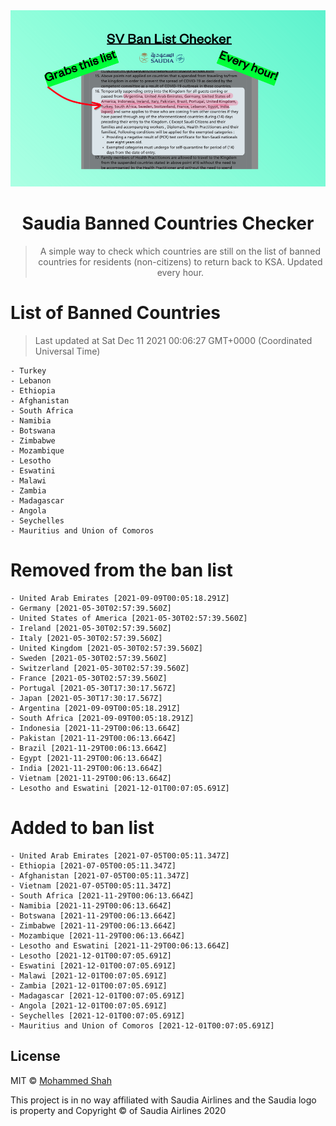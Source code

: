 
<div align="center">
<img src="https://raw.githubusercontent.com/smashah/saudia-banned-country-list-checker/master/assets/bg.png"/>

# Saudia Banned Countries Checker

> A simple way to check which countries are still on the list of banned countries for residents (non-citizens) to return back to KSA.
> Updated every hour.

</div>


# List of Banned Countries
> Last updated at Sat Dec 11 2021 00:06:27 GMT+0000 (Coordinated Universal Time)

    - Turkey
	- Lebanon
	- Ethiopia
	- Afghanistan
	- South Africa
	- Namibia
	- Botswana
	- Zimbabwe
	- Mozambique
	- Lesotho
	- Eswatini
	- Malawi
	- Zambia
	- Madagascar
	- Angola
	- Seychelles
	- Mauritius and Union of Comoros

# Removed from the ban list

    - United Arab Emirates [2021-09-09T00:05:18.291Z]
	- Germany [2021-05-30T02:57:39.560Z]
	- United States of America [2021-05-30T02:57:39.560Z]
	- Ireland [2021-05-30T02:57:39.560Z]
	- Italy [2021-05-30T02:57:39.560Z]
	- United Kingdom [2021-05-30T02:57:39.560Z]
	- Sweden [2021-05-30T02:57:39.560Z]
	- Switzerland [2021-05-30T02:57:39.560Z]
	- France [2021-05-30T02:57:39.560Z]
	- Portugal [2021-05-30T17:30:17.567Z]
	- Japan [2021-05-30T17:30:17.567Z]
	- Argentina [2021-09-09T00:05:18.291Z]
	- South Africa [2021-09-09T00:05:18.291Z]
	- Indonesia [2021-11-29T00:06:13.664Z]
	- Pakistan [2021-11-29T00:06:13.664Z]
	- Brazil [2021-11-29T00:06:13.664Z]
	- Egypt [2021-11-29T00:06:13.664Z]
	- India [2021-11-29T00:06:13.664Z]
	- Vietnam [2021-11-29T00:06:13.664Z]
	- Lesotho and Eswatini [2021-12-01T00:07:05.691Z]

# Added to ban list

    - United Arab Emirates [2021-07-05T00:05:11.347Z]
	- Ethiopia [2021-07-05T00:05:11.347Z]
	- Afghanistan [2021-07-05T00:05:11.347Z]
	- Vietnam [2021-07-05T00:05:11.347Z]
	- South Africa [2021-11-29T00:06:13.664Z]
	- Namibia [2021-11-29T00:06:13.664Z]
	- Botswana [2021-11-29T00:06:13.664Z]
	- Zimbabwe [2021-11-29T00:06:13.664Z]
	- Mozambique [2021-11-29T00:06:13.664Z]
	- Lesotho and Eswatini [2021-11-29T00:06:13.664Z]
	- Lesotho [2021-12-01T00:07:05.691Z]
	- Eswatini [2021-12-01T00:07:05.691Z]
	- Malawi [2021-12-01T00:07:05.691Z]
	- Zambia [2021-12-01T00:07:05.691Z]
	- Madagascar [2021-12-01T00:07:05.691Z]
	- Angola [2021-12-01T00:07:05.691Z]
	- Seychelles [2021-12-01T00:07:05.691Z]
	- Mauritius and Union of Comoros [2021-12-01T00:07:05.691Z]


## License

MIT © [Mohammed Shah](https://github.com/smashah)

This project is in no way affiliated with Saudia Airlines and the Saudia logo is property and Copyright © of Saudia Airlines 2020 
    